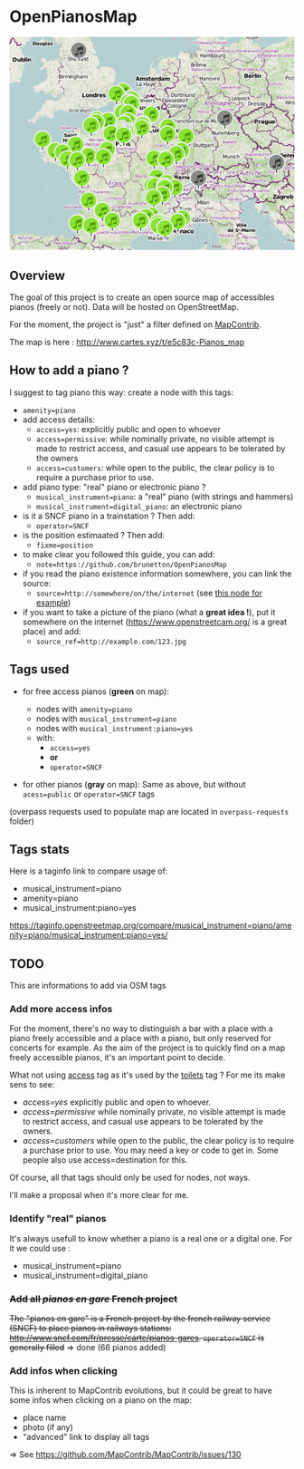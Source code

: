 # OpenPianosMap

![](images/screenshot.png)

## Overview

The goal of this project is to create an open source map of accessibles pianos (freely or not).
Data will be hosted on OpenStreetMap.

For the moment, the project is "just" a filter defined on [MapContrib](https://github.com/MapContrib/MapContrib).

The map is here :
http://www.cartes.xyz/t/e5c83c-Pianos_map

## How to add a piano ?

I suggest to tag piano this way: create a node with this tags:

  - `amenity=piano`
  - add access details:
    - `access=yes`: explicitly public and open to whoever
    - `access=permissive`: while nominally private, no visible attempt is made to restrict access, and casual use appears to be tolerated by the owners
    - `access=customers`: while open to the public, the clear policy is to require a purchase prior to use.
  - add piano type: "real" piano or electronic piano ?
    - `musical_instrument=piano`: a "real" piano (with strings and hammers)
    - `musical_instrument=digital_piano`: an electronic piano
  - is it a SNCF piano in a trainstation ? Then add:
    - `operator=SNCF`
  - is the position estimaated ? Then add:
    - `fixme=position`
  - to make clear you followed this guide, you can add:
    - `note=https://github.com/brunetton/OpenPianosMap`
  - if you read the piano existence information somewhere, you can link the source:
    - `source=http://somewhere/on/the/internet` (see [this node for example](https://github.com/brunetton/OpenPianosMap))
  - if you want to take a picture of the piano (what a **great idea !**), put it somewhere on the internet (https://www.openstreetcam.org/ is a great place) and add:
    - `source_ref=http://example.com/123.jpg`

## Tags used

  - for free access pianos (**green** on map):
    - nodes with `amenity=piano`
    - nodes with `musical_instrument=piano`
    - nodes with `musical_instrument:piano=yes`
    - with:
      - `access=yes`
      - **or**
      - `operator=SNCF`

  - for other pianos (**gray** on map): Same as above, but without `acess=public` or `operator=SNCF` tags

(overpass requests used to populate map are located in `overpass-requests` folder)

## Tags stats

Here is a taginfo link to compare usage of:
  - musical_instrument=piano
  - amenity=piano
  - musical_instrument:piano=yes

https://taginfo.openstreetmap.org/compare/musical_instrument=piano/amenity=piano/musical_instrument:piano=yes/

## TODO

This are informations to add via OSM tags

### Add more access infos

For the moment, there's no way to distinguish a bar with a place with a piano freely accessible and a place with a piano, but only reserved for concerts for example.
As the aim of the project is to quickly find on a map freely accessible pianos, it's an important point to decide.

What not using [access](http://wiki.openstreetmap.org/wiki/FR:Key:access) tag as it's used by the [toilets](http://wiki.openstreetmap.org/wiki/Tag:amenity%3Dtoilets) tag ?
For me its make sens to see:

  - *access=yes* explicitly public and open to whoever.
  - *access=permissive* while nominally private, no visible attempt is made to restrict access, and casual use appears to be tolerated by the owners.
  - *access=customers* while open to the public, the clear policy is to require a purchase prior to use. You may need a key or code to get in. Some people also use access=destination for this.

Of course, all that tags should only be used for nodes, not ways.

I'll make a proposal when it's more clear for me.

### Identify "real" pianos

It's always usefull to know whether a piano is a real one or a digital one.
For it we could use :
  - musical_instrument=piano
  - musical_instrument=digital_piano

### ~~Add all *pianos en gare* French project~~

~~The "pianos en gare" is a French project by the french railway service (SNCF) to place pianos in railways stations: http://www.sncf.com/fr/presse/carte/pianos-gares.
`operator=SNCF` is generally filled~~  => done (66 pianos added)

### Add infos when clicking

This is inherent to MapContrib evolutions, but it could be great to have some infos when clicking on a piano on the map:
  - place name
  - photo (if any)
  - "advanced" link to display all tags

=> See https://github.com/MapContrib/MapContrib/issues/130
